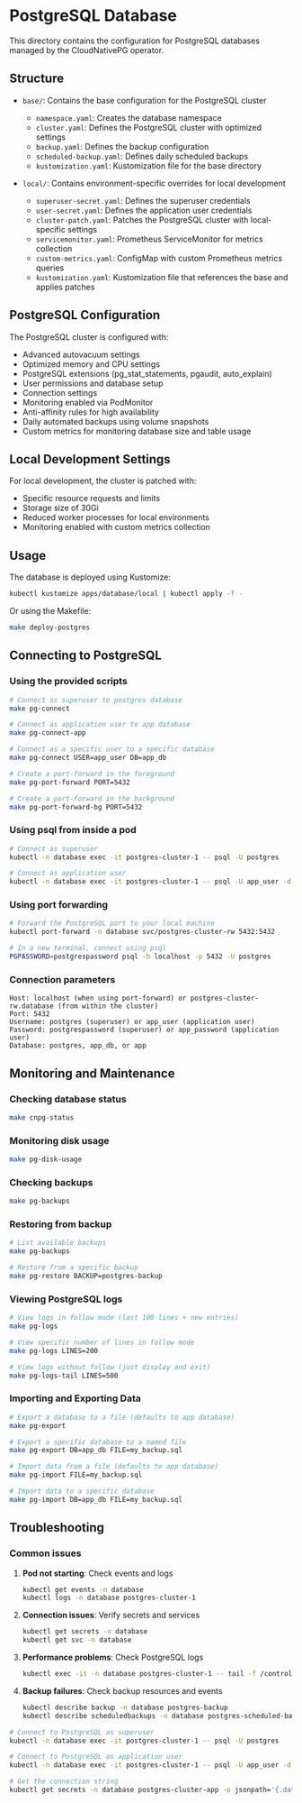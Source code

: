 # PostgreSQL Database

This directory contains the configuration for PostgreSQL databases managed by the CloudNativePG operator.

## Structure

- `base/`: Contains the base configuration for the PostgreSQL cluster
  - `namespace.yaml`: Creates the database namespace
  - `cluster.yaml`: Defines the PostgreSQL cluster with optimized settings
  - `backup.yaml`: Defines the backup configuration
  - `scheduled-backup.yaml`: Defines daily scheduled backups
  - `kustomization.yaml`: Kustomization file for the base directory

- `local/`: Contains environment-specific overrides for local development
  - `superuser-secret.yaml`: Defines the superuser credentials
  - `user-secret.yaml`: Defines the application user credentials
  - `cluster-patch.yaml`: Patches the PostgreSQL cluster with local-specific settings
  - `servicemonitor.yaml`: Prometheus ServiceMonitor for metrics collection
  - `custom-metrics.yaml`: ConfigMap with custom Prometheus metrics queries
  - `kustomization.yaml`: Kustomization file that references the base and applies patches

## PostgreSQL Configuration

The PostgreSQL cluster is configured with:

- Advanced autovacuum settings
- Optimized memory and CPU settings
- PostgreSQL extensions (pg_stat_statements, pgaudit, auto_explain)
- User permissions and database setup
- Connection settings
- Monitoring enabled via PodMonitor
- Anti-affinity rules for high availability
- Daily automated backups using volume snapshots
- Custom metrics for monitoring database size and table usage

## Local Development Settings

For local development, the cluster is patched with:
- Specific resource requests and limits
- Storage size of 30Gi
- Reduced worker processes for local environments
- Monitoring enabled with custom metrics collection

## Usage

The database is deployed using Kustomize:

```bash
kubectl kustomize apps/database/local | kubectl apply -f -
```

Or using the Makefile:

```bash
make deploy-postgres
```

## Connecting to PostgreSQL

### Using the provided scripts

```bash
# Connect as superuser to postgres database
make pg-connect

# Connect as application user to app database
make pg-connect-app

# Connect as a specific user to a specific database
make pg-connect USER=app_user DB=app_db

# Create a port-forward in the foreground
make pg-port-forward PORT=5432

# Create a port-forward in the background
make pg-port-forward-bg PORT=5432
```

### Using psql from inside a pod

```bash
# Connect as superuser
kubectl -n database exec -it postgres-cluster-1 -- psql -U postgres

# Connect as application user
kubectl -n database exec -it postgres-cluster-1 -- psql -U app_user -d app
```

### Using port forwarding

```bash
# Forward the PostgreSQL port to your local machine
kubectl port-forward -n database svc/postgres-cluster-rw 5432:5432

# In a new terminal, connect using psql
PGPASSWORD=postgrespassword psql -h localhost -p 5432 -U postgres
```

### Connection parameters

```
Host: localhost (when using port-forward) or postgres-cluster-rw.database (from within the cluster)
Port: 5432
Username: postgres (superuser) or app_user (application user)
Password: postgrespassword (superuser) or app_password (application user)
Database: postgres, app_db, or app
```

## Monitoring and Maintenance

### Checking database status

```bash
make cnpg-status
```

### Monitoring disk usage

```bash
make pg-disk-usage
```

### Checking backups

```bash
make pg-backups
```

### Restoring from backup

```bash
# List available backups
make pg-backups

# Restore from a specific backup
make pg-restore BACKUP=postgres-backup
```

### Viewing PostgreSQL logs

```bash
# View logs in follow mode (last 100 lines + new entries)
make pg-logs

# View specific number of lines in follow mode
make pg-logs LINES=200

# View logs without follow (just display and exit)
make pg-logs-tail LINES=500
```

### Importing and Exporting Data

```bash
# Export a database to a file (defaults to app database)
make pg-export

# Export a specific database to a named file
make pg-export DB=app_db FILE=my_backup.sql

# Import data from a file (defaults to app database)
make pg-import FILE=my_backup.sql

# Import data to a specific database
make pg-import DB=app_db FILE=my_backup.sql
```

## Troubleshooting

### Common issues

1. **Pod not starting**: Check events and logs
   ```bash
   kubectl get events -n database
   kubectl logs -n database postgres-cluster-1
   ```

2. **Connection issues**: Verify secrets and services
   ```bash
   kubectl get secrets -n database
   kubectl get svc -n database
   ```

3. **Performance problems**: Check PostgreSQL logs
   ```bash
   kubectl exec -it -n database postgres-cluster-1 -- tail -f /controller/log/postgres/postgresql.log
   ```

4. **Backup failures**: Check backup resources and events
   ```bash
   kubectl describe backup -n database postgres-backup
   kubectl describe scheduledbackups -n database postgres-scheduled-backup
   ```

```bash
# Connect to PostgreSQL as superuser
kubectl -n database exec -it postgres-cluster-1 -- psql -U postgres

# Connect to PostgreSQL as application user
kubectl -n database exec -it postgres-cluster-1 -- psql -U app_user -d app_db

# Get the connection string
kubectl get secrets -n database postgres-cluster-app -o jsonpath='{.data.uri}' | base64 -d
```
